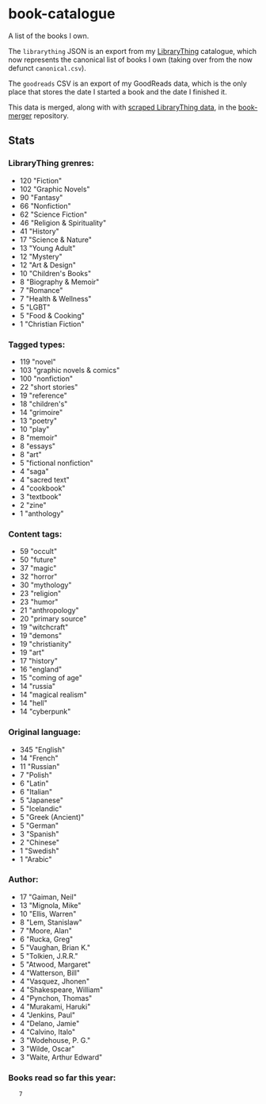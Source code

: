 book-catalogue
==============

A list of the books I own.

The `librarything` JSON is an export from my [LibraryThing](https://www.librarything.com/catalog/tripofmice) catalogue, which now represents the canonical list of books I own (taking over from the now defunct `canonical.csv`).

The `goodreads` CSV is an export of my GoodReads data, which is the only place that stores the date I started a book and the date I finished it.

This data is merged, along with with [scraped LibraryThing data](https://github.com/mouse-reeve/book-scraper), in the [book-merger](https://github.com/mouse-reeve/book-merger) repository.

## Stats
### LibraryThing grenres:
- 120 "Fiction"
- 102 "Graphic Novels"
- 90 "Fantasy"
- 66 "Nonfiction"
- 62 "Science Fiction"
- 46 "Religion & Spirituality"
- 41 "History"
- 17 "Science & Nature"
- 13 "Young Adult"
- 12 "Mystery"
- 12 "Art & Design"
- 10 "Children's Books"
- 8 "Biography & Memoir"
- 7 "Romance"
- 7 "Health & Wellness"
- 5 "LGBT"
- 5 "Food & Cooking"
- 1 "Christian Fiction"

### Tagged types:
- 119 "novel"
- 103 "graphic novels & comics"
- 100 "nonfiction"
- 22 "short stories"
- 19 "reference"
- 18 "children's"
- 14 "grimoire"
- 13 "poetry"
- 10 "play"
- 8 "memoir"
- 8 "essays"
- 8 "art"
- 5 "fictional nonfiction"
- 4 "saga"
- 4 "sacred text"
- 4 "cookbook"
- 3 "textbook"
- 2 "zine"
- 1 "anthology"

### Content tags:
- 59 "occult"
- 50 "future"
- 37 "magic"
- 32 "horror"
- 30 "mythology"
- 23 "religion"
- 23 "humor"
- 21 "anthropology"
- 20 "primary source"
- 19 "witchcraft"
- 19 "demons"
- 19 "christianity"
- 19 "art"
- 17 "history"
- 16 "england"
- 15 "coming of age"
- 14 "russia"
- 14 "magical realism"
- 14 "hell"
- 14 "cyberpunk"

### Original language:
- 345 "English"
- 14 "French"
- 11 "Russian"
- 7 "Polish"
- 6 "Latin"
- 6 "Italian"
- 5 "Japanese"
- 5 "Icelandic"
- 5 "Greek (Ancient)"
- 5 "German"
- 3 "Spanish"
- 2 "Chinese"
- 1 "Swedish"
- 1 "Arabic"

### Author:
- 17 "Gaiman, Neil"
- 13 "Mignola, Mike"
- 10 "Ellis, Warren"
- 8 "Lem, Stanislaw"
- 7 "Moore, Alan"
- 6 "Rucka, Greg"
- 5 "Vaughan, Brian K."
- 5 "Tolkien, J.R.R."
- 5 "Atwood, Margaret"
- 4 "Watterson, Bill"
- 4 "Vasquez, Jhonen"
- 4 "Shakespeare, William"
- 4 "Pynchon, Thomas"
- 4 "Murakami, Haruki"
- 4 "Jenkins, Paul"
- 4 "Delano, Jamie"
- 4 "Calvino, Italo"
- 3 "Wodehouse, P. G."
- 3 "Wilde, Oscar"
- 3 "Waite, Arthur Edward"

### Books read so far this year:
       7


